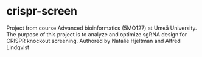 # crispr-screen
Project from course Advanced bioinformatics (5MO127) at Umeå University.
The purpose of this project is to analyze and optimize  sgRNA design for CRISPR knockout screening.
Authored by Natalie Hjeltman and Alfred Lindqvist